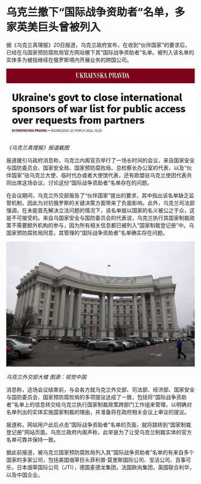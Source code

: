 # 乌克兰撤下“国际战争资助者”名单，多家英美巨头曾被列入

据《乌克兰真理报》20日报道，乌克兰政府宣布，在收到“伙伴国家”的要求后，已经在乌国家预防腐败局官方网站撤下其“国际战争资助者”名单。被列入该名单的实体多为被指继续在俄罗斯境内开展业务的跨国公司。

![46ddf0379ab88b7232e9a7ef56946b57.jpg](https://raw.githubusercontent.com/qqhsx/qqnews_image/main/2024/03/21/乌克兰撤下“国际战争资助者”名单，多家英美巨头曾被列入/46ddf0379ab88b7232e9a7ef56946b57.jpg)

_《乌克兰真理报》报道截图_

报道援引乌政府消息称，乌克兰内阁官员举行了一场长时间的会议，来自国家安全与国防委员会、国家安全局、国家预防腐败局、总检察长办公室的代表，以及“伙伴国家”驻乌克兰大使、临时代办或者大使馆代表，还有欧盟驻乌克兰使团代表共同出席这场会议，讨论这份“国际战争资助者”名单存在的问题。

在会议期间，乌克兰外交部报告了“伙伴国家”提出的要求，其中指出该名单缺乏监管机制，因此为对抗俄罗斯的关键决策方面带来了负面影响。此外，乌克兰司法部强调，在未能首先解决立法问题的情况下，该名单就以国家的名义被公之于众，这是不可接受的。来自乌国家安全与国防委员会的代表说，乌克兰执行其国家制裁政策不需要额外机构的参与，因为所有相关信息都已被列入“国家制裁登记册”中。乌国家预防腐败局同意，其管理的“国际战争资助者”名单确实存在问题。

![c47dd9273145773a4b2e889495806470.jpg](https://raw.githubusercontent.com/qqhsx/qqnews_image/main/2024/03/21/乌克兰撤下“国际战争资助者”名单，多家英美巨头曾被列入/c47dd9273145773a4b2e889495806470.jpg)

_乌克兰外交部大楼 图源：视觉中国_

消息称，这场会议结束前，与会各方就乌克兰外交部、司法部、经济部、国家安全与国防委员会、国家预防腐败局的多项提议达成了一致，包括将“国际战争资助者”名单上的信息转交给乌克兰执行国家制裁政策跨部门工作组来管理，以明确对名单列出的实体实施国家制裁的理由，并准备将在政府相关会议上审议的提议。

报道称，网站用户此后点击“国际战争资助者”名单的页面，就将跳转到“国家制裁登记册”网站页面。乌克兰政府内阁声称，此举是为了让受乌克兰制裁实体的官方名单可靠并保持一致。

据此前报道，被乌克兰国家预防腐败局列入其“国际战争资助者”名单的有来自多个国家的多家公司，包括美国烟草巨头菲利普·莫里斯国际公司、宝洁公司、百事可乐，日本烟草国际公司（JTI），德国麦德龙集团，法国欧尚集团，英国联合利华，以及中国企业。

